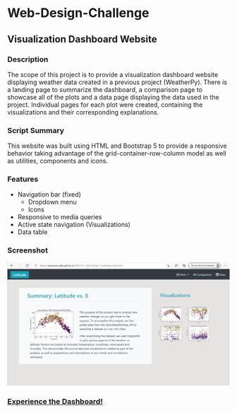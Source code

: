 # Web-Design-Challenge
## Visualization Dashboard Website

### Description
The scope of this project is to provide a visualization dashboard website displaying weather data created in a previous project (WeatherPy). There is a landing page to summarize the dashboard, a comparison page to showcase all of the plots and a data page displaying the data used in the project. Individual pages for each plot were created, containing the visualizations and their corresponding explanations. 

### Script Summary
This website was built using HTML and Bootstrap 5 to provide a responsive behavior taking advantage of the grid-container-row-column model as well as utilities, components and icons.

### Features
* Navigation bar (fixed)
    * Dropdown menu
    * Icons
* Responsive to media queries
* Active state navigation (Visualizations)
* Data table


### Screenshot
![Dashboard_Screenshot](Images/Dashboard_Screenshot.png)


### [Experience the Dashboard!](https://rperezme-data.github.io/DAB_H11_Web-Design-Challenge/index.html)